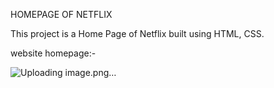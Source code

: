 HOMEPAGE OF NETFLIX

This project is a Home Page of Netflix built using HTML, CSS.

website homepage:-


![Uploading image.png…]()
